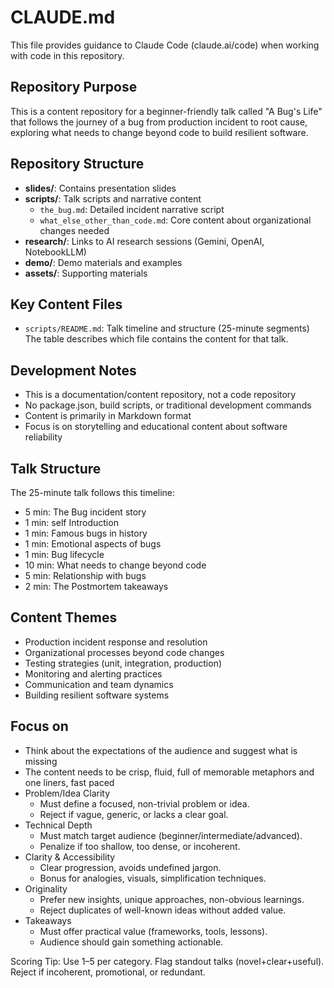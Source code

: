 # CLAUDE.md

This file provides guidance to Claude Code (claude.ai/code) when working with code in this repository.

## Repository Purpose

This is a content repository for a beginner-friendly talk called "A Bug's Life" that follows the journey of a bug from production incident to root cause, exploring what needs to change beyond code to build resilient software.

## Repository Structure

- **slides/**: Contains presentation slides
- **scripts/**: Talk scripts and narrative content
  - `the_bug.md`: Detailed incident narrative script
  - `what_else_other_than_code.md`: Core content about organizational changes needed
- **research/**: Links to AI research sessions (Gemini, OpenAI, NotebookLLM)
- **demo/**: Demo materials and examples
- **assets/**: Supporting materials

## Key Content Files
- `scripts/README.md`: Talk timeline and structure (25-minute segments)
The table describes which file contains the content for that talk.

## Development Notes

- This is a documentation/content repository, not a code repository
- No package.json, build scripts, or traditional development commands
- Content is primarily in Markdown format
- Focus is on storytelling and educational content about software reliability

## Talk Structure

The 25-minute talk follows this timeline:
- 5 min: The Bug incident story
- 1 min: self Introduction 
- 1 min: Famous bugs in history
- 1 min: Emotional aspects of bugs
- 1 min: Bug lifecycle
- 10 min: What needs to change beyond code
- 5 min: Relationship with bugs
- 2 min: The Postmortem takeaways

## Content Themes

- Production incident response and resolution
- Organizational processes beyond code changes
- Testing strategies (unit, integration, production)
- Monitoring and alerting practices
- Communication and team dynamics
- Building resilient software systems

## Focus on 
- Think about the expectations of the audience and suggest what is missing
- The content needs to be crisp, fluid, full of memorable metaphors and one liners, fast paced
- Problem/Idea Clarity
	-	Must define a focused, non-trivial problem or idea.
	-	Reject if vague, generic, or lacks a clear goal.
-	Technical Depth
	-	Must match target audience (beginner/intermediate/advanced).
	-	Penalize if too shallow, too dense, or incoherent.
-	Clarity & Accessibility
	-	Clear progression, avoids undefined jargon.
	-	Bonus for analogies, visuals, simplification techniques.
-	Originality
	-	Prefer new insights, unique approaches, non-obvious learnings.
	-	Reject duplicates of well-known ideas without added value.
-	Takeaways
	-	Must offer practical value (frameworks, tools, lessons).
	-	Audience should gain something actionable.

Scoring Tip:
Use 1–5 per category. Flag standout talks (novel+clear+useful). Reject if incoherent, promotional, or redundant.
 
